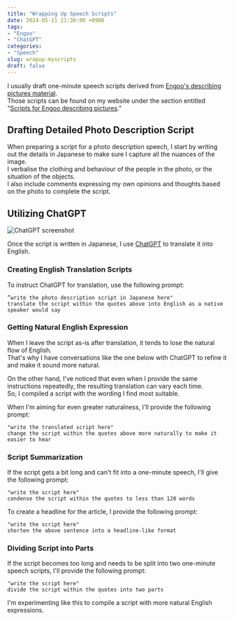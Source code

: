 ```yaml
---
title: "Wrapping Up Speech Scripts"
date: 2024-05-11 21:30:00 +0900
tags:
- "Engoo"
- "ChatGPT"
categories:
- "Speech"
slug: wrapup-myscripts
draft: false
---
```


I usually draft one-minute speech scripts derived from [Engoo's describing pictures material](https://engoo.com/app/materials/describing-pictures/P_HriMOnEeifo0O-yMP42w).  
Those scripts can be found on my website under the section entitled "[Scripts for Engoo describing pictures](/docsy/docs/engoo_photos/)."

## Drafting Detailed Photo Description Script


When preparing a script for a photo description speech, I start by writing out the details in Japanese to make sure I capture all the nuances of the image.  
I verbalise the clothing and behaviour of the people in the photo, or the situation of the objects.  
I also include comments expressing my own opinions and thoughts based on the photo to complete the script.  

## Utilizing ChatGPT

![ChatGPT screenshot](/docsy/imgs/2024-05-11-chatgpt-screenshot.png)

Once the script is written in Japanese, I use [ChatGPT](https://chat.openai.com/) to translate it into English.

### Creating English Translation Scripts

To instruct ChatGPT for translation, use the following prompt:

```
”write the photo description script in Japanese here"
translate the script within the quotes above into English as a native speaker would say
```

### Getting Natural English Expression

When I leave the script as-is after translation, it tends to lose the natural flow of English.   
That's why I have conversations like the one below with ChatGPT to refine it and make it sound more natural. 

On the other hand, I've noticed that even when I provide the same instructions repeatedly, the resulting translation can vary each time.   
So, I compiled a script with the wording I find most suitable. 

When I'm aiming for even greater naturalness, I'll provide the following prompt:

```
"write the translated script here"
change the script within the quotes above more naturally to make it easier to hear
```

### Script Summarization

If the script gets a bit long and can't fit into a one-minute speech, I'll give the following prompt:

```
"write the script here"
condense the script within the quotes to less than 120 words
```

To create a headline for the article, I provide the following prompt:

```
"write the script here"
shorten the above sentence into a headline-like format
```

### Dividing Script into Parts

If the script becomes too long and needs to be split into two one-minute speech scripts, I'll provide the following prompt: 

```
"write the script here"
divide the script within the quotes into two parts
```

I'm experimenting like this to compile a script with more natural English expressions.

